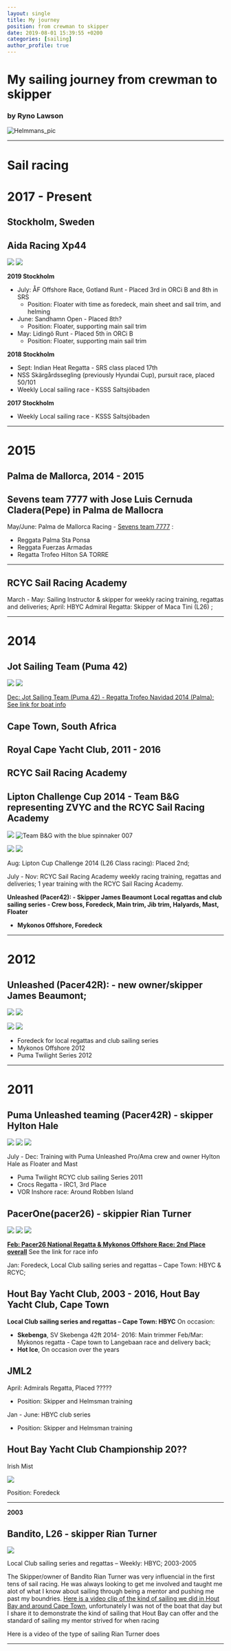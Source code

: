 ```yaml
---
layout: single
title: My journey
position: from crewman to skipper
date: 2019-08-01 15:39:55 +0200
categories: [sailing]
author_profile: true
---
```


<link rel="stylesheet" type="text/css" media="all" href="sailing_style.css"/>

# My sailing journey from crewman to skipper

### by Ryno Lawson

<img id= "sailing_profile" src="https://paper-attachments.dropbox.com/s_81611B95A352103574F861C2B1C58E571586BF4599B305F1BA99682F7E9FC4C3_1562932730489_Yachtmaster2014.jpg" alt= "Helmmans_pic"/>

<hr>

# Sail racing

# 2017 - Present

## Stockholm, Sweden

## Aida Racing Xp44

![](https://paper-attachments.dropbox.com/s_81611B95A352103574F861C2B1C58E571586BF4599B305F1BA99682F7E9FC4C3_1562930118179_IMG-20190704-WA0007.jpg)
![](https://paper-attachments.dropbox.com/s_81611B95A352103574F861C2B1C58E571586BF4599B305F1BA99682F7E9FC4C3_1562930075708_IMG-20190703-WA0017.jpg)

**2019 Stockholm**

- July: ÅF Offshore Race, Gotland Runt - Placed 3rd in ORCi B and 8th in SRS
  - Position: Floater with time as foredeck, main sheet and sail trim, and helming
- June: Sandhamn Open - Placed 8th?
  - Position: Floater, supporting main sail trim
- May: Lidingö Runt - Placed 5th in ORCi B
  - Position: Floater, supporting main sail trim

**2018 Stockholm**

- Sept: Indian Heat Regatta - SRS class placed 17th
- NSS Skärgårdssegling (previously Hyundai Cup), pursuit race, placed 50/101
- Weekly Local sailing race - KSSS Saltsjöbaden

**2017 Stockholm**

- Weekly Local sailing race - KSSS Saltsjöbaden

<hr>

# 2015

## Palma de Mallorca, 2014 - 2015

## Sevens team 7777 with Jose Luis Cernuda Cladera(Pepe) in Palma de Mallocra

May/June: Palma de Mallorca Racing - [Sevens team 7777](https://www.facebook.com/Sevensteam7777/) :

- Reggata Palma Sta Ponsa
- Reggata Fuerzas Armadas
- Regatta Trofeo Hilton SA TORRE

<hr>

## RCYC Sail Racing Academy

March - May: Sailing Instructor & skipper for weekly racing training, regattas and deliveries;
April: HBYC Admiral Regatta: Skipper of Maca Tini (L26) ;

<hr>

# 2014

## Jot Sailing Team (Puma 42)

![](https://paper-attachments.dropbox.com/s_81611B95A352103574F861C2B1C58E571586BF4599B305F1BA99682F7E9FC4C3_1562934078395_LG+Phone+Photos+2014+-+SwedenPalma+5064.jpg)
![](https://paper-attachments.dropbox.com/s_81611B95A352103574F861C2B1C58E571586BF4599B305F1BA99682F7E9FC4C3_1562934078418_LG+Phone+Photos+2014+-+SwedenPalma+5068.jpg)

[Dec: Jot Sailing Team (Puma 42) - Regatta Trofeo Navidad 2014 (Palma); See link for boat info](https://www.racing-yachts.com/puma-42-vision-yachts-288.html)

## Cape Town, South Africa

## Royal Cape Yacht Club, 2011 - 2016

## RCYC Sail Racing Academy

## Lipton Challenge Cup 2014 - Team B&G representing ZVYC and the RCYC Sail Racing Academy

![](https://paper-attachments.dropbox.com/s_81611B95A352103574F861C2B1C58E571586BF4599B305F1BA99682F7E9FC4C3_1562934424080_LG+Phone+Photos+2014+641.jpeg)
![Team B&G with the blue spinnaker 007](https://paper-attachments.dropbox.com/s_81611B95A352103574F861C2B1C58E571586BF4599B305F1BA99682F7E9FC4C3_1562934731280_IMG_0493.JPG)

![](https://paper-attachments.dropbox.com/s_81611B95A352103574F861C2B1C58E571586BF4599B305F1BA99682F7E9FC4C3_1562934218152_SAsailing_lipton_cover_page.jpg)
![](https://paper-attachments.dropbox.com/s_81611B95A352103574F861C2B1C58E571586BF4599B305F1BA99682F7E9FC4C3_1562934204954_IMG_9137.JPG)

Aug: Lipton Cup Challenge 2014 (L26 Class racing): Placed 2nd;

July - Nov: RCYC Sail Racing Academy weekly racing training, regattas and deliveries;
1 year training with the RCYC Sail Racing Academy.

**Unleashed (Pacer42): - Skipper James Beaumont**
**Local regattas and club sailing series - Crew boss, Foredeck, Main trim, Jib trim, Halyards, Mast, Floater**

- **Mykonos Offshore, Foredeck**

<hr>

# 2012

## Unleashed (Pacer42R): - new owner/skipper James Beaumont;

![](https://paper-attachments.dropbox.com/s_81611B95A352103574F861C2B1C58E571586BF4599B305F1BA99682F7E9FC4C3_1562937077487_1010.JPG)
![](https://paper-attachments.dropbox.com/s_81611B95A352103574F861C2B1C58E571586BF4599B305F1BA99682F7E9FC4C3_1562936864606_2013-10-15+16.54.05.jpg)

![](https://paper-attachments.dropbox.com/s_81611B95A352103574F861C2B1C58E571586BF4599B305F1BA99682F7E9FC4C3_1562936871724_2014-02-10+19.39.15.jpg)
![](https://paper-attachments.dropbox.com/s_81611B95A352103574F861C2B1C58E571586BF4599B305F1BA99682F7E9FC4C3_1562937084343_20140115_163159.jpg)

- Foredeck for local regattas and club sailing series
- Mykonos Offshore 2012
- Puma Twilight Series 2012

<hr>

# 2011

## Puma Unleashed teaming (Pacer42R) - skipper Hylton Hale

![](https://paper-attachments.dropbox.com/s_81611B95A352103574F861C2B1C58E571586BF4599B305F1BA99682F7E9FC4C3_1562936810607_3739716652_8d95e267c3_b.jpg)
![](https://paper-attachments.dropbox.com/s_81611B95A352103574F861C2B1C58E571586BF4599B305F1BA99682F7E9FC4C3_1562936803620_SpringC.JPG)
![](https://paper-attachments.dropbox.com/s_81611B95A352103574F861C2B1C58E571586BF4599B305F1BA99682F7E9FC4C3_1562936786619_785.JPG)

July - Dec: Training with Puma Unleashed Pro/Ama crew and owner Hylton Hale as Floater and Mast

- Puma Twilight RCYC club sailing Series 2011
- Crocs Regatta - IRC1, 3rd Place
- VOR Inshore race: Around Robben Island

## PacerOne(pacer26) - skippier Rian Turner

![](https://paper-attachments.dropbox.com/s_81611B95A352103574F861C2B1C58E571586BF4599B305F1BA99682F7E9FC4C3_1562935699406_190220111408.jpg)
![](https://paper-attachments.dropbox.com/s_81611B95A352103574F861C2B1C58E571586BF4599B305F1BA99682F7E9FC4C3_1562935699262_Myk2011AE.JPG)
![](https://paper-attachments.dropbox.com/s_81611B95A352103574F861C2B1C58E571586BF4599B305F1BA99682F7E9FC4C3_1562935699279_Myk2011AJ.JPG)

[**Feb: Pacer26 National Regatta & Mykonos Offshore Race: 2nd Place overall**](http://www.pacer27.co.za/archive/23_Feb_11.html) See the link for race info

Jan: Foredeck, Local Club sailing series and regattas – Cape Town: HBYC & RCYC;

## Hout Bay Yacht Club, 2003 - 2016, Hout Bay Yacht Club, Cape Town

**Local Club sailing series and regattas – Cape Town: HBYC**
On occasion:

- **Skebenga**, SV Skebenga 42ft
  2014- 2016: Main trimmer
  Feb/Mar: Mykonos regatta - Cape town to Langebaan race and delivery back;
- **Hot Ice**, On occasion over the years

## JML2

April: Admirals Regatta, Placed ?????

- Position: Skipper and Helmsman training

Jan - June: HBYC club series

- Position: Skipper and Helmsman training

## Hout Bay Yacht Club Championship 20??

Irish Mist

![](https://paper-attachments.dropbox.com/s_81611B95A352103574F861C2B1C58E571586BF4599B305F1BA99682F7E9FC4C3_1562944972265_2015+May+Cape+Town+796.jpg)

Position: Foredeck

<hr>

**2003**

## Bandito, L26 - skipper Rian Turner

![](https://paper-attachments.dropbox.com/s_81611B95A352103574F861C2B1C58E571586BF4599B305F1BA99682F7E9FC4C3_1562935514270_bandito3.jpg)

Local Club sailing series and regattas – Weekly: HBYC;
2003-2005

The Skipper/owner of Bandito Rian Turner was very influencial in the first tens of sail racing. He was always looking to get me involved and taught me alot of what I know about sailing through being a mentor and pushing me past my boundries. [Here is a video clip of the kind of sailing we did in Hout Bay and around Cape Town,](https://www.youtube.com/watch?v=f8RBM9R5HKM)
unfortunately I was not of the boat that day but I share it to demonstrate the kind of sailing that Hout Bay can offer and the standard of sailing my mentor strived for when racing

Here is a video of the type of sailing Rian Turner does

<hr>

<!--
<section>
**Old**

# Superyacht industry and Marine work

## 2015

## SY Seahawk 60m Perini Navi

![](https://paper-attachments.dropbox.com/s_81611B95A352103574F861C2B1C58E571586BF4599B305F1BA99682F7E9FC4C3_1562931147305_20150706_151223.jpg)
![](https://paper-attachments.dropbox.com/s_81611B95A352103574F861C2B1C58E571586BF4599B305F1BA99682F7E9FC4C3_1562930985265_201506+June+Spain+177.jpg)
![](https://paper-attachments.dropbox.com/s_81611B95A352103574F861C2B1C58E571586BF4599B305F1BA99682F7E9FC4C3_1562930977193_Seahawk.jpg)

**2015 – June/July SY Seahawk 60m: Temp work as deckhand for yard period and 2 charters. Tender driving, Deck cleaning and maintenance, engine room watch;**

**SY Saudade 60m**
June: Daywork
**SY Shiraz of London 25m**
May: Daywork

## SY Fidelis 56m Perini Navi

April: 2 weeks of daywork;

![](https://paper-attachments.dropbox.com/s_81611B95A352103574F861C2B1C58E571586BF4599B305F1BA99682F7E9FC4C3_1562931937347_2015+May+Cape+Town+261.jpg)
![](https://paper-attachments.dropbox.com/s_81611B95A352103574F861C2B1C58E571586BF4599B305F1BA99682F7E9FC4C3_1562931937781_2015+May+Cape+Town+263.jpg)

## 2013

## MY Ocean Adventure 2, 82ft Catamaran

Jan – Mar: Movingsushi’s research expedition East African Marine Transect covering 8000nM
Position: Deckhand, Tender driver and assisting divers; Research consultant

# Qualification and Training

\***\* Copies of certificates are available on request**

## 2018

Dec: **PADI Open Water Course,** Crystal Dives, Koh Tao, Thailand

## 2017

## KTHSS Dinghy Matching Racing Training

\*\*\*\*![C55 dinghy at Riddarfjärd](https://paper-attachments.dropbox.com/s_81611B95A352103574F861C2B1C58E571586BF4599B305F1BA99682F7E9FC4C3_1562930633416_image.png)

Sept - Oct: 5 weeks Matching Racing training with KTHSS and SSS on C55 dinghy's in Riddarfjärd from Kungsholmen.

## 2014

## Atlantic Yachting, Sailing School – SV Kontiki L34

Sept/Oct:

- RYA Yachtmasters Offshore Sail with Commercial Endorsement
- STCW with CSA
- RYA Powerboat Level 2
- RYA GMDSS SRC
- SAS Coastal Skippers

## 2012

---

July:

- SAMSA powerboat <9m Cat C
- SAMSA VHF

## 2003

---

**Yachtmaster Sailing Academy:**

- RYA Competent Crew and Day Skipper Theory

## 2002
</section>
-->

<!--
<ul>
  {% for sailing in site.sailing %}
    <li>
      <h2><a href="{{ post.url }}">{{ sailing.title }} - {{ sailing.position }}</a></h2>
      <p>{{ sailing.excerpt }}</p>
    </li>
  {% endfor %}
-->
